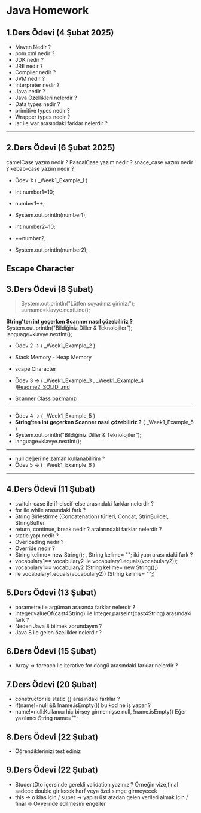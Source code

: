 # Java Homework

## 1.Ders Ödevi (4 Şubat 2025)

- Maven Nedir ?
- pom.xml nedir ?
- JDK nedir ?
- JRE nedir ?
- Compiler nedir ?
- JVM nedir ?
- Interpreter nedir ?
- Java nedir ?
- Java Özellikleri nelerdir ?
- Data types nedir ?
- primitive types nedir ?
- Wrapper types nedir ?
- jar ile war arasındaki farklar nelerdir ?

---

## 2.Ders Ödevi (6 Şubat 2025)

camelCase yazım nedir ?
PascalCase yazım nedir ?
snace_case yazım nedir ?
kebab-case yazım nedir ?

- Ödev 1: ( _Week1_Example_1 )
- int number1=10;
- number1++;
- System.out.println(number1);

- int number2=10;
- ++number2;
- System.out.println(number2);

Escape Character
---

## 3.Ders Ödevi (8 Şubat)

> System.out.println("Lütfen soyadınız giriniz:");
> surname=klavye.nextLine();

**String'ten int geçerken Scanner nasıl çözebiliriz ?**
System.out.println("Bildiğiniz Diller & Teknolojiler");
language=klavye.nextInt();



- Ödev 2 -> ( _Week1_Example_2 )
- Stack Memory - Heap Memory
- scape Character

- Ödev 3 -> ( _Week1_Example_3 , _Week1_Example_4 )[Readme2_SOLID_.md](Readme2_SOLID_.md)
- Scanner Class bakmanızı

---

- Ödev 4 -> ( _Week1_Example_5 )
- **String'ten int geçerken Scanner nasıl çözebiliriz ?** ( _Week1_Example_5 )
- System.out.println("Bildiğiniz Diller & Teknolojiler");
- language=klavye.nextInt();

---
- null değeri ne zaman kullanabilirim ?
- Ödev 5 ->  ( _Week1_Example_6 )


---

## 4.Ders Ödevi (11 Şubat)

- switch-case ile if-elseif-else arasındaki farklar nelerdir ?
- for ile while arasındaki fark ?
- String Birleştirme (Concatenation) türleri, Concat, StrinBuilder, StringBuffer
- return, continue, break nedir ? aralarındaki farklar nelerdir ?
- static yapı nedir ?
- Overloading nedir ?
- Override nedir ?
- String kelime= new String(); , String kelime= ""; iki yapı arasındaki fark ?
- vocabulary1== vocabulary2 ile vocabulary1.equals(vocabulary2));
- vocabulary1== vocabulary2 (String kelime= new String();)
- ile vocabulary1.equals(vocabulary2)) (String kelime= "";)

## 5.Ders Ödevi (13 Şubat)

- parametre ile argüman arasında farklar nelerdir ?
- Integer.valueOf(cast4String) ile Integer.parseInt(cast4String) arasındaki fark ?
- Neden Java 8 bilmek zorundayım ?
- Java 8 ile gelen özellikler nelerdir ?

## 6.Ders Ödevi (15 Şubat)

- Array => foreach ile iterative for döngü arasındaki farklar nelerdir ?

## 7.Ders Ödevi (20 Şubat)
- constructor ile static {} arasındaki farklar ?
- if(name!=null && !name.isEmpty())  bu kod ne iş yapar ?
- name!=null:Kullanıcı hiç birşey girmemişse null,  !name.isEmpty() Eğer yazılımcı String name="";



## 8.Ders Ödevi (22 Şubat)
- Öğrendiklerinizi test ediniz

## 9.Ders Ödevi (22 Şubat)
- StudentDto içersinde gerekli validation yazınız ? Örneğin vize,final sadece double girilecek harf veya özel simge girmeyecek
- this -> o klas için / super -> yapısı üst atadan gelen verileri almak için / final -> Ovverride edilmesini engeller